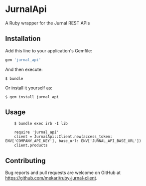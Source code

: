 # JurnalApi

A Ruby wrapper for the Jurnal REST APIs

## Installation

Add this line to your application's Gemfile:

```ruby
gem 'jurnal_api'
```

And then execute:

    $ bundle

Or install it yourself as:

    $ gem install jurnal_api

## Usage
```
    $ bundle exec irb -I lib

    require 'jurnal_api'
    client = JurnalApi::Client.new(access_token: ENV['COMPANY_API_KEY'], base_url: ENV['JURNAL_API_BASE_URL'])
    client.products
```

## Contributing

Bug reports and pull requests are welcome on GitHub at https://github.com/mekari/ruby-jurnal-client.
